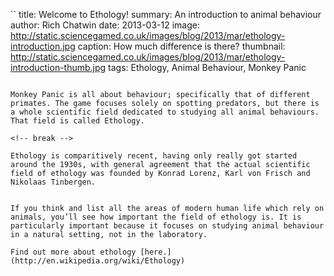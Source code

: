 ``
title: Welcome to Ethology!
summary: An introduction to animal behaviour
author: Rich Chatwin
date: 2013-03-12
image: http://static.sciencegamed.co.uk/images/blog/2013/mar/ethology-introduction.jpg
caption: How much difference is there?
thumbnail: http://static.sciencegamed.co.uk/images/blog/2013/mar/ethology-introduction-thumb.jpg
tags: Ethology, Animal Behaviour, Monkey Panic
```

Monkey Panic is all about behaviour; specifically that of different primates. The game focuses solely on spotting predators, but there is a whole scientific field dedicated to studying all animal behaviours. That field is called Ethology.

<!-- break -->

Ethology is comparitively recent, having only really got started around the 1930s, with general agreement that the actual scientific field of ethology was founded by Konrad Lorenz, Karl von Frisch and Nikolaas Tinbergen.  


If you think and list all the areas of modern human life which rely on animals, you’ll see how important the field of ethology is. It is particularly important because it focuses on studying animal behaviour in a natural setting, not in the laboratory.

Find out more about ethology [here.] (http://en.wikipedia.org/wiki/Ethology)


